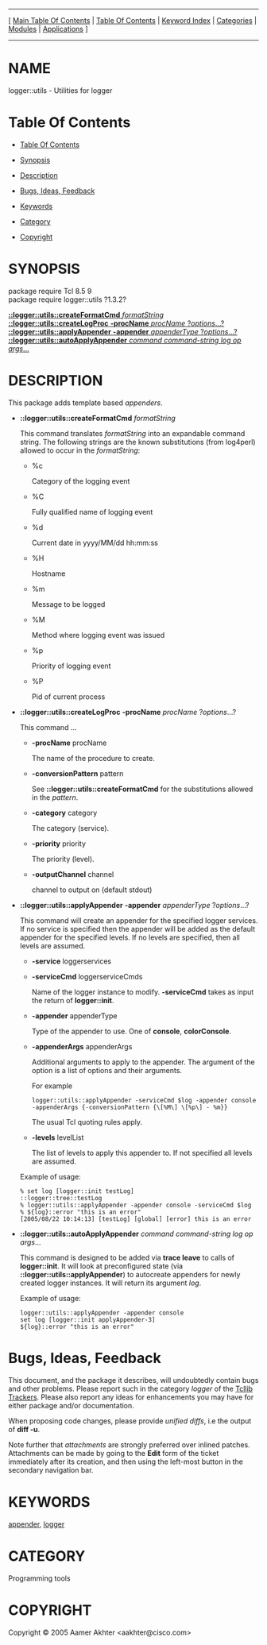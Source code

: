 
[//000000001]: # (logger::utils \- Object Oriented logging facility)
[//000000002]: # (Generated from file 'loggerUtils\.man' by tcllib/doctools with format 'markdown')
[//000000003]: # (Copyright &copy; 2005 Aamer Akhter <aakhter@cisco\.com>)
[//000000004]: # (logger::utils\(n\) 1\.3\.2 tcllib "Object Oriented logging facility")

<hr> [ <a href="../../../../toc.md">Main Table Of Contents</a> &#124; <a
href="../../../toc.md">Table Of Contents</a> &#124; <a
href="../../../../index.md">Keyword Index</a> &#124; <a
href="../../../../toc0.md">Categories</a> &#124; <a
href="../../../../toc1.md">Modules</a> &#124; <a
href="../../../../toc2.md">Applications</a> ] <hr>

# NAME

logger::utils \- Utilities for logger

# <a name='toc'></a>Table Of Contents

  - [Table Of Contents](#toc)

  - [Synopsis](#synopsis)

  - [Description](#section1)

  - [Bugs, Ideas, Feedback](#section2)

  - [Keywords](#keywords)

  - [Category](#category)

  - [Copyright](#copyright)

# <a name='synopsis'></a>SYNOPSIS

package require Tcl 8\.5 9  
package require logger::utils ?1\.3\.2?  

[__::logger::utils::createFormatCmd__ *formatString*](#1)  
[__::logger::utils::createLogProc__ __\-procName__ *procName* ?*options*\.\.\.?](#2)  
[__::logger::utils::applyAppender__ __\-appender__ *appenderType* ?*options*\.\.\.?](#3)  
[__::logger::utils::autoApplyAppender__ *command* *command\-string* *log* *op* *args*\.\.\.](#4)  

# <a name='description'></a>DESCRIPTION

This package adds template based *appenders*\.

  - <a name='1'></a>__::logger::utils::createFormatCmd__ *formatString*

    This command translates *formatString* into an expandable command string\.
    The following strings are the known substitutions \(from log4perl\) allowed to
    occur in the *formatString*:

      * %c

        Category of the logging event

      * %C

        Fully qualified name of logging event

      * %d

        Current date in yyyy/MM/dd hh:mm:ss

      * %H

        Hostname

      * %m

        Message to be logged

      * %M

        Method where logging event was issued

      * %p

        Priority of logging event

      * %P

        Pid of current process

  - <a name='2'></a>__::logger::utils::createLogProc__ __\-procName__ *procName* ?*options*\.\.\.?

    This command \.\.\.

      * __\-procName__ procName

        The name of the procedure to create\.

      * __\-conversionPattern__ pattern

        See __::logger::utils::createFormatCmd__ for the substitutions
        allowed in the *pattern*\.

      * __\-category__ category

        The category \(service\)\.

      * __\-priority__ priority

        The priority \(level\)\.

      * __\-outputChannel__ channel

        channel to output on \(default stdout\)

  - <a name='3'></a>__::logger::utils::applyAppender__ __\-appender__ *appenderType* ?*options*\.\.\.?

    This command will create an appender for the specified logger services\. If
    no service is specified then the appender will be added as the default
    appender for the specified levels\. If no levels are specified, then all
    levels are assumed\.

      * __\-service__ loggerservices

      * __\-serviceCmd__ loggerserviceCmds

        Name of the logger instance to modify\. __\-serviceCmd__ takes as
        input the return of __logger::init__\.

      * __\-appender__ appenderType

        Type of the appender to use\. One of __console__,
        __colorConsole__\.

      * __\-appenderArgs__ appenderArgs

        Additional arguments to apply to the appender\. The argument of the
        option is a list of options and their arguments\.

        For example

            logger::utils::applyAppender -serviceCmd $log -appender console -appenderArgs {-conversionPattern {\[%M\] \[%p\] - %m}}

        The usual Tcl quoting rules apply\.

      * __\-levels__ levelList

        The list of levels to apply this appender to\. If not specified all
        levels are assumed\.

    Example of usage:

        % set log [logger::init testLog]
        ::logger::tree::testLog
        % logger::utils::applyAppender -appender console -serviceCmd $log
        % ${log}::error "this is an error"
        [2005/08/22 10:14:13] [testLog] [global] [error] this is an error

  - <a name='4'></a>__::logger::utils::autoApplyAppender__ *command* *command\-string* *log* *op* *args*\.\.\.

    This command is designed to be added via __trace leave__ to calls of
    __logger::init__\. It will look at preconfigured state \(via
    __::logger::utils::applyAppender__\) to autocreate appenders for newly
    created logger instances\. It will return its argument *log*\.

    Example of usage:

        logger::utils::applyAppender -appender console
        set log [logger::init applyAppender-3]
        ${log}::error "this is an error"

# <a name='section2'></a>Bugs, Ideas, Feedback

This document, and the package it describes, will undoubtedly contain bugs and
other problems\. Please report such in the category *logger* of the [Tcllib
Trackers](http://core\.tcl\.tk/tcllib/reportlist)\. Please also report any ideas
for enhancements you may have for either package and/or documentation\.

When proposing code changes, please provide *unified diffs*, i\.e the output of
__diff \-u__\.

Note further that *attachments* are strongly preferred over inlined patches\.
Attachments can be made by going to the __Edit__ form of the ticket
immediately after its creation, and then using the left\-most button in the
secondary navigation bar\.

# <a name='keywords'></a>KEYWORDS

[appender](\.\./\.\./\.\./\.\./index\.md\#appender),
[logger](\.\./\.\./\.\./\.\./index\.md\#logger)

# <a name='category'></a>CATEGORY

Programming tools

# <a name='copyright'></a>COPYRIGHT

Copyright &copy; 2005 Aamer Akhter <aakhter@cisco\.com>
